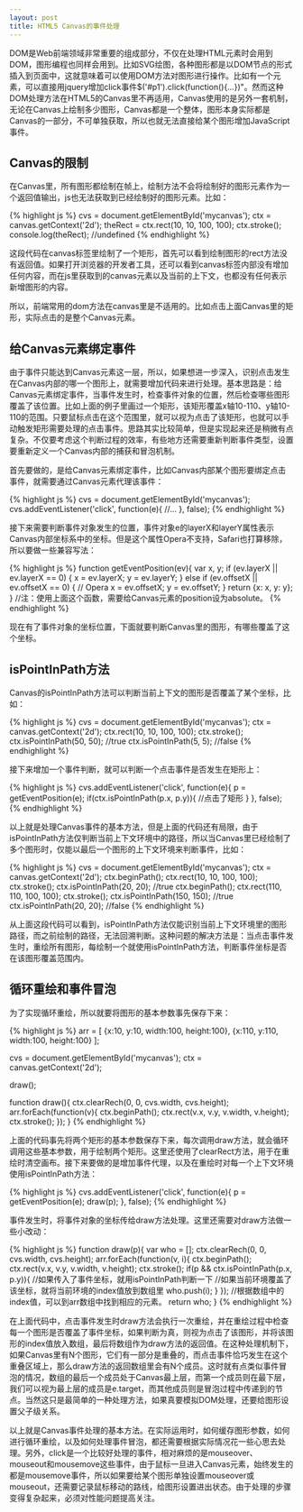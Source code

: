 ```yaml
---
layout: post
title: HTML5 Canvas的事件处理
---
```


DOM是Web前端领域非常重要的组成部分，不仅在处理HTML元素时会用到DOM，图形编程也同样会用到。比如SVG绘图，各种图形都是以DOM节点的形式插入到页面中，这就意味着可以使用DOM方法对图形进行操作。比如有一个<path id="p1">元素，可以直接用jquery增加click事件$('#p1').click(function(){…})"。然而这种DOM处理方法在HTML5的Canvas里不再适用，Canvas使用的是另外一套机制，无论在Canvas上绘制多少图形，Canvas都是一个整体，图形本身实际都是Canvas的一部分，不可单独获取，所以也就无法直接给某个图形增加JavaScript事件。

## Canvas的限制

在Canvas里，所有图形都绘制在帧上，绘制方法不会将绘制好的图形元素作为一个返回值输出，js也无法获取到已经绘制好的图形元素。比如：

{% highlight js %}
cvs = document.getElementById('mycanvas');
ctx = canvas.getContext('2d');
theRect = ctx.rect(10, 10, 100, 100);
ctx.stroke();
console.log(theRect);     //undefined
{% endhighlight %}

这段代码在canvas标签里绘制了一个矩形，首先可以看到绘制图形的rect方法没有返回值。如果打开浏览器的开发者工具，还可以看到canvas标签内部没有增加任何内容，而在js里获取到的canvas元素以及当前的上下文，也都没有任何表示新增图形的内容。

所以，前端常用的dom方法在canvas里是不适用的。比如点击上面Canvas里的矩形，实际点击的是整个Canvas元素。

## 给Canvas元素绑定事件

由于事件只能达到Canvas元素这一层，所以，如果想进一步深入，识别点击发生在Canvas内部的哪一个图形上，就需要增加代码来进行处理。基本思路是：给Canvas元素绑定事件，当事件发生时，检查事件对象的位置，然后检查哪些图形覆盖了该位置。比如上面的例子里画过一个矩形，该矩形覆盖x轴10-110、y轴10-110的范围。只要鼠标点击在这个范围里，就可以视为点击了该矩形，也就可以手动触发矩形需要处理的点击事件。思路其实比较简单，但是实现起来还是稍微有点复杂。不仅要考虑这个判断过程的效率，有些地方还需要重新判断事件类型，设置要重新定义一个Canvas内部的捕获和冒泡机制。

首先要做的，是给Canvas元素绑定事件，比如Canvas内部某个图形要绑定点击事件，就需要通过Canvas元素代理该事件：

{% highlight js %}
cvs = document.getElementById('mycanvas');
cvs.addEventListener('click', function(e){
  //...
}, false);
{% endhighlight %}

接下来需要判断事件对象发生的位置，事件对象e的layerX和layerY属性表示Canvas内部坐标系中的坐标。但是这个属性Opera不支持，Safari也打算移除，所以要做一些兼容写法：

{% highlight js %}
function getEventPosition(ev){
  var x, y;
  if (ev.layerX || ev.layerX == 0) {
    x = ev.layerX;
    y = ev.layerY;
  } else if (ev.offsetX || ev.offsetX == 0) { // Opera
    x = ev.offsetX;
    y = ev.offsetY;
  }
  return {x: x, y: y};
}
//注：使用上面这个函数，需要给Canvas元素的position设为absolute。
{% endhighlight %}

现在有了事件对象的坐标位置，下面就要判断Canvas里的图形，有哪些覆盖了这个坐标。

## isPointInPath方法

Canvas的isPointInPath方法可以判断当前上下文的图形是否覆盖了某个坐标，比如：

{% highlight js %}
cvs = document.getElementById('mycanvas');
ctx = canvas.getContext('2d');
ctx.rect(10, 10, 100, 100);
ctx.stroke();
ctx.isPointInPath(50, 50);     //true
ctx.isPointInPath(5, 5);     //false
{% endhighlight %}

接下来增加一个事件判断，就可以判断一个点击事件是否发生在矩形上：

{% highlight js %}
cvs.addEventListener('click', function(e){
  p = getEventPosition(e);
  if(ctx.isPointInPath(p.x, p.y)){
    //点击了矩形
  }
}, false);
{% endhighlight %}

以上就是处理Canvas事件的基本方法，但是上面的代码还有局限，由于isPointInPath方法仅判断当前上下文环境中的路径，所以当Canvas里已经绘制了多个图形时，仅能以最后一个图形的上下文环境来判断事件，比如：

{% highlight js %}
cvs = document.getElementById('mycanvas');
ctx = canvas.getContext('2d');
ctx.beginPath();
ctx.rect(10, 10, 100, 100);
ctx.stroke();
ctx.isPointInPath(20, 20);     //true
ctx.beginPath();
ctx.rect(110, 110, 100, 100);
ctx.stroke();
ctx.isPointInPath(150, 150);     //true
ctx.isPointInPath(20, 20);     //false
{% endhighlight %}

从上面这段代码可以看到，isPointInPath方法仅能识别当前上下文环境里的图形路径，而之前绘制的路径，无法回溯判断。这种问题的解决方法是：当点击事件发生时，重绘所有图形，每绘制一个就使用isPointInPath方法，判断事件坐标是否在该图形覆盖范围内。

## 循环重绘和事件冒泡

为了实现循环重绘，所以就要将图形的基本参数事先保存下来：

{% highlight js %}
arr = [
  {x:10, y:10, width:100, height:100},
  {x:110, y:110, width:100, height:100}
];

cvs = document.getElementById('mycanvas');
ctx = canvas.getContext('2d');

draw();

function draw(){
  ctx.clearRech(0, 0, cvs.width, cvs.height);
  arr.forEach(function(v){
    ctx.beginPath();
    ctx.rect(v.x, v.y, v.width, v.height);
    ctx.stroke();
  });
}
{% endhighlight %}

上面的代码事先将两个矩形的基本参数保存下来，每次调用draw方法，就会循环调用这些基本参数，用于绘制两个矩形。这里还使用了clearRect方法，用于在重绘时清空画布。接下来要做的是增加事件代理，以及在重绘时对每一个上下文环境使用isPointInPath方法：

{% highlight js %}
cvs.addEventListener('click', function(e){
  p = getEventPosition(e);
  draw(p);
}, false);
{% endhighlight %}

事件发生时，将事件对象的坐标传给draw方法处理。这里还需要对draw方法做一些小改动：

{% highlight js %}
function draw(p){
  var who = [];
  ctx.clearRech(0, 0, cvs.width, cvs.height);
  arr.forEach(function(v, i){
    ctx.beginPath();
    ctx.rect(v.x, v.y, v.width, v.height);
    ctx.stroke();
    if(p && ctx.isPointInPath(p.x, p.y)){
      //如果传入了事件坐标，就用isPointInPath判断一下
      //如果当前环境覆盖了该坐标，就将当前环境的index值放到数组里
      who.push(i);
    }
  });
  //根据数组中的index值，可以到arr数组中找到相应的元素。
  return who;
}
{% endhighlight %}

在上面代码中，点击事件发生时draw方法会执行一次重绘，并在重绘过程中检查每一个图形是否覆盖了事件坐标，如果判断为真，则视为点击了该图形，并将该图形的index值放入数组，最后将数组作为draw方法的返回值。在这种处理机制下，如果Canvas里有N个图形，它们有一部分是重叠的，而点击事件恰巧发生在这个重叠区域上，那么draw方法的返回数组里会有N个成员。这时就有点类似事件冒泡的情况，数组的最后一个成员处于Canvas最上层，而第一个成员则在最下层，我们可以视为最上层的成员是e.target，而其他成员则是冒泡过程中传递到的节点。当然这只是最简单的一种处理方法，如果真要模拟DOM处理，还要给图形设置父子级关系。

以上就是Canvas事件处理的基本方法。在实际运用时，如何缓存图形参数，如何进行循环重绘，以及如何处理事件冒泡，都还需要根据实际情况花一些心思去处理。另外，click是一个比较好处理的事件，相对麻烦的是mouseover、mouseout和mousemove这些事件，由于鼠标一旦进入Canvas元素，始终发生的都是mousemove事件，所以如果要给某个图形单独设置mouseover或mouseout，还需要记录鼠标移动的路线，给图形设置进出状态。由于处理的步骤变得复杂起来，必须对性能问题提高关注。

